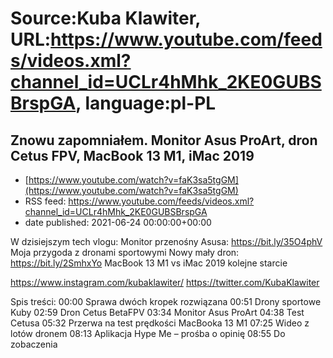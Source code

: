 # Source:Kuba Klawiter, URL:https://www.youtube.com/feeds/videos.xml?channel_id=UCLr4hMhk_2KE0GUBSBrspGA, language:pl-PL

## Znowu zapomniałem. Monitor Asus ProArt, dron Cetus FPV, MacBook 13 M1, iMac 2019
 - [https://www.youtube.com/watch?v=faK3sa5tgGM](https://www.youtube.com/watch?v=faK3sa5tgGM)
 - RSS feed: https://www.youtube.com/feeds/videos.xml?channel_id=UCLr4hMhk_2KE0GUBSBrspGA
 - date published: 2021-06-24 00:00:00+00:00

W dzisiejszym tech vlogu:
Monitor przenośny Asusa: https://bit.ly/35O4phV
Moja przygoda z dronami sportowymi
Nowy mały dron: https://bit.ly/2SmhxYo
MacBook 13 M1 vs iMac 2019 kolejne starcie

https://www.instagram.com/kubaklawiter/
https://twitter.com/KubaKlawiter

Spis treści:
00:00 Sprawa dwóch kropek rozwiązana
00:51 Drony sportowe Kuby
02:59 Dron Cetus BetaFPV
03:34 Monitor Asus ProArt
04:38 Test Cetusa
05:32 Przerwa na test prędkości MacBooka 13 M1
07:25 Wideo z lotów dronem
08:13 Aplikacja Hype Me – prośba o opinię 
08:55 Do zobaczenia

